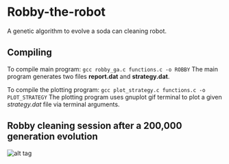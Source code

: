 # Robby-the-robot
A genetic algorithm to evolve a soda can cleaning robot.

## Compiling
To compile main program: `gcc robby_ga.c functions.c -o ROBBY`
The main program generates two files __report.dat__ and __strategy.dat__.

To compile the plotting program: `gcc plot_strategy.c functions.c -o PLOT_STRATEGY`
The plotting program uses gnuplot gif terminal to plot a given _strategy.dat_ file via terminal arguments.

## Robby cleaning session after a 200,000 generation evolution
![alt tag](https://github.com/puillitoto/Robby-the-robot/blob/master/cleaning_session_200000.gif)
